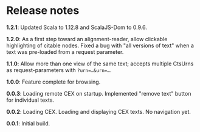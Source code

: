 # Release notes

**1.2.1**: Updated Scala to 1.12.8 and ScalaJS-Dom to 0.9.6.

**1.2.0**: As a first step toward an alignment-reader, allow clickable highlighting of citable nodes. Fixed a bug with "all versions of text" when a text was pre-loaded from a request parameter.

**1.1.0**: Allow more than one view of the same text; accepts multiple CtsUrns as request-parameters with `?urn=…&urn=…`.

**1.0.0**: Feature complete for browsing.

**0.0.3**: Loading remote CEX on startup. Implemented "remove text" button for individual texts.

**0.0.2**: Loading CEX. Loading and displaying CEX texts. No navigation yet.

**0.0.1**: Initial build.
